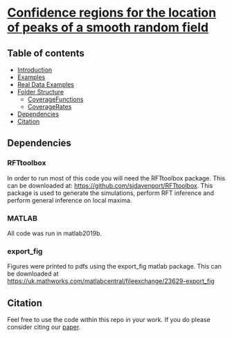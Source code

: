 # [Confidence regions for the location of peaks of a smooth random field](https://arxiv.org/abs/2208.00251)

## Table of contents
* [Introduction](#introduction)
* [Examples](#coverage)
* [Real Data Examples](#realdata)
* [Folder Structure](#folderstruct)
    * [CoverageFunctions](#covfns)
    * [CoverageRates](#covrates)
* [Dependencies](#dependencies)
* [Citation](#cite)

## Dependencies <a name="dependencies"></a>

### RFTtoolbox <a name="rftbox"></a>
In order to run most of this code you will need the RFTtoolbox package.  This can be downloaded at: https://github.com/sjdavenport/RFTtoolbox. This package is used to generate the simulations, perform RFT inference and perform general inference on local maxima.

### MATLAB
All code was run in matlab2019b.

### export_fig
Figures were printed to pdfs using the export_fig matlab package. This can be 
downloaded at https://uk.mathworks.com/matlabcentral/fileexchange/23629-export_fig

## Citation <a name="cite"></a>
Feel free to use the code within this repo in your work. If you do please consider citing our [paper](https://arxiv.org/abs/2208.00251).

